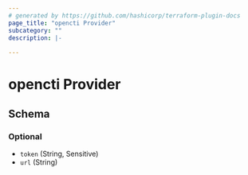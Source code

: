 ```yaml
---
# generated by https://github.com/hashicorp/terraform-plugin-docs
page_title: "opencti Provider"
subcategory: ""
description: |-
  
---
```


# opencti Provider





<!-- schema generated by tfplugindocs -->
## Schema

### Optional

- `token` (String, Sensitive)
- `url` (String)
